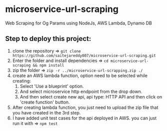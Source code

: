 # microservice-url-scraping
Web Scraping for Og Params using NodeJs, AWS Lambda, Dynamo DB

## Step to deploy this project:
1. clone the repository => ```git clone https://github.com/saitejareddy007/microservice-url-scraping.git```
2. Enter the folder and install dependencies => ```cd microservice-url-scraping && npm install```
3. zip the folder => ```zip -r ../microservice-url-scrapping.zip ./```
4. create an AWS lambda function, option need to be selected while creating:  
    1. Select 'Use a blueprint' option.
    2. And select microservice http endpoint from the drop down.
    3. And then select create new api, api type: HTTP API and then click on 'create function' button.
5. After creating lambda function, you just need to upload the zip file that you have created in the 3rd step.
6. I have added unit test cases for the api deployed in AWS. you can just run it with => ```npm test```
